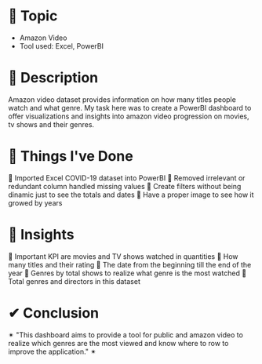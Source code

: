 # 📝 Topic

- Amazon Video
- Tool used: Excel, PowerBI

# 📝 Description

Amazon video dataset provides information on how many titles people watch and what genre. My task here was to create a PowerBI dashboard to offer visualizations and insights into amazon video progression on movies, tv shows and their genres.

# 📝 Things I've Done

🔹 Imported Excel COVID-19 dataset into PowerBI
🔹 Removed irrelevant or redundant column handled missing values
🔹 Create filters without being dinamic just to see the totals and dates
🔹 Have a proper image to see how it growed by years

# 📌 Insights

🔹 Important KPI are movies and TV shows watched in quantities
🔹 How many titles and their rating 
🔹 The date from the beginning till the end of the year
🔹 Genres by total shows to realize what genre is the most watched
🔹 Total genres and directors in this dataset

# ✔ Conclusion

✴ "This dashboard aims to provide a tool for public and amazon video to realize which genres are the most viewed and know where to row to improve the application." ✴
